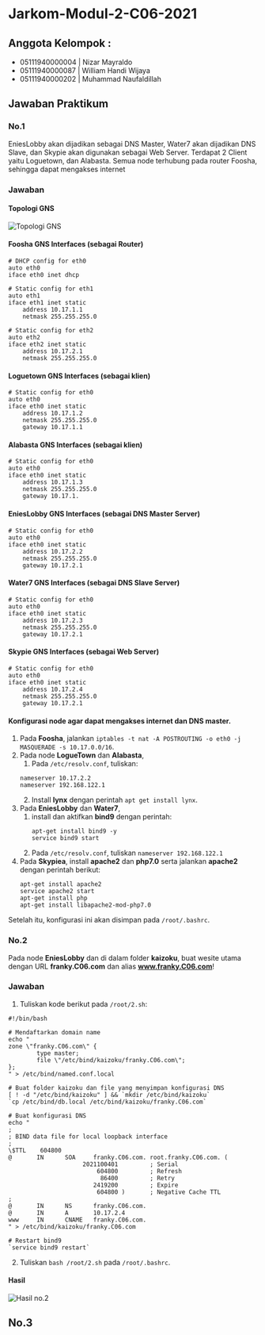 # Jarkom-Modul-2-C06-2021

## Anggota Kelompok : 
- 05111940000004 | Nizar Mayraldo
- 05111940000087 | William Handi Wijaya
- 05111940000202 | Muhammad Naufaldillah

## Jawaban Praktikum
### No.1
EniesLobby akan dijadikan sebagai DNS Master, Water7 akan dijadikan DNS Slave, dan Skypie akan digunakan sebagai Web Server. Terdapat 2 Client yaitu Loguetown, dan Alabasta. Semua node terhubung pada router Foosha, sehingga dapat mengakses internet

### Jawaban
#### Topologi GNS
![Topologi GNS](https://user-images.githubusercontent.com/52129348/138724448-efea0761-f7ee-4cbb-a147-abc2961b71d1.png)

#### Foosha GNS Interfaces (sebagai Router)
```
# DHCP config for eth0
auto eth0
iface eth0 inet dhcp

# Static config for eth1
auto eth1
iface eth1 inet static
	address 10.17.1.1
	netmask 255.255.255.0

# Static config for eth2
auto eth2
iface eth2 inet static
	address 10.17.2.1
	netmask 255.255.255.0
```

#### Loguetown GNS Interfaces (sebagai klien)
```
# Static config for eth0
auto eth0
iface eth0 inet static
	address 10.17.1.2
	netmask 255.255.255.0
	gateway 10.17.1.1
```

#### Alabasta GNS Interfaces (sebagai klien)
```
# Static config for eth0
auto eth0
iface eth0 inet static
	address 10.17.1.3
	netmask 255.255.255.0
	gateway 10.17.1.
```

#### EniesLobby GNS Interfaces (sebagai DNS Master Server)
```
# Static config for eth0
auto eth0
iface eth0 inet static
	address 10.17.2.2
	netmask 255.255.255.0
	gateway 10.17.2.1
```

#### Water7 GNS Interfaces (sebagai DNS Slave Server)
```
# Static config for eth0
auto eth0
iface eth0 inet static
	address 10.17.2.3
	netmask 255.255.255.0
	gateway 10.17.2.1
```

#### Skypie GNS Interfaces (sebagai Web Server)
```
# Static config for eth0
auto eth0
iface eth0 inet static
	address 10.17.2.4
	netmask 255.255.255.0
	gateway 10.17.2.1
```

#### Konfigurasi node agar dapat mengakses internet dan DNS master.
1. Pada **Foosha**, jalankan `iptables -t nat -A POSTROUTING -o eth0 -j MASQUERADE -s 10.17.0.0/16`.
2. Pada node **LogueTown** dan **Alabasta**,
    1. Pada `/etc/resolv.conf`, tuliskan:
      ```
      nameserver 10.17.2.2
      nameserver 192.168.122.1
      ```
    2. Install **lynx** dengan perintah `apt get install lynx`.
3. Pada **EniesLobby** dan **Water7**, 
    1. install dan aktifkan **bind9** dengan perintah:
        ```
        apt-get install bind9 -y
        service bind9 start
        ```
    2. Pada `/etc/resolv.conf`, tuliskan `nameserver 192.168.122.1`
4. Pada **Skypiea**, install **apache2** dan **php7.0** serta jalankan **apache2** dengan perintah berikut:
    ```
    apt-get install apache2
    service apache2 start
    apt-get install php
    apt-get install libapache2-mod-php7.0
    ```
Setelah itu, konfigurasi ini akan disimpan pada `/root/.bashrc`.


### No.2
Pada node **EniesLobby** dan di dalam folder **kaizoku**, buat wesite utama dengan URL **franky.C06.com** dan alias **www.franky.C06.com**!

### Jawaban
1. Tuliskan kode berikut pada `/root/2.sh`:
```
#!/bin/bash

# Mendaftarkan domain name
echo "
zone \"franky.C06.com\" {
        type master;
        file \"/etc/bind/kaizoku/franky.C06.com\";
};
" > /etc/bind/named.conf.local

# Buat folder kaizoku dan file yang menyimpan konfigurasi DNS
[ ! -d "/etc/bind/kaizoku" ] && `mkdir /etc/bind/kaizoku`
`cp /etc/bind/db.local /etc/bind/kaizoku/franky.C06.com`

# Buat konfigurasi DNS
echo "
;
; BIND data file for local loopback interface
;
\$TTL    604800
@       IN      SOA     franky.C06.com. root.franky.C06.com. (
                     2021100401         ; Serial
                         604800         ; Refresh
                          86400         ; Retry
                        2419200         ; Expire
                         604800 )       ; Negative Cache TTL
;
@       IN      NS      franky.C06.com.
@       IN      A       10.17.2.4
www     IN      CNAME   franky.C06.com.
" > /etc/bind/kaizoku/franky.C06.com

# Restart bind9
`service bind9 restart`
```
2. Tuliskan `bash /root/2.sh` pada `/root/.bashrc`.

#### Hasil
![Hasil no.2](https://user-images.githubusercontent.com/52129348/138732437-fca89a63-2e96-4478-a4ec-43388a433967.png)


## No.3

